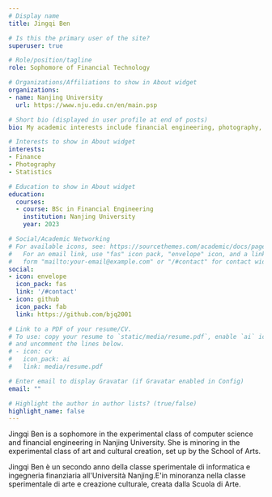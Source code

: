```yaml
---
# Display name
title: Jingqi Ben

# Is this the primary user of the site?
superuser: true

# Role/position/tagline
role: Sophomore of Financial Technology

# Organizations/Affiliations to show in About widget
organizations:
- name: Nanjing University
  url: https://www.nju.edu.cn/en/main.psp

# Short bio (displayed in user profile at end of posts)
bio: My academic interests include financial engineering, photography, and art criticism.

# Interests to show in About widget
interests:
- Finance
- Photography
- Statistics

# Education to show in About widget
education:
  courses:
  - course: BSc in Financial Engineering
    institution: Nanjing University
    year: 2023

# Social/Academic Networking
# For available icons, see: https://sourcethemes.com/academic/docs/page-builder/#icons
#   For an email link, use "fas" icon pack, "envelope" icon, and a link in the
#   form "mailto:your-email@example.com" or "/#contact" for contact widget.
social:
- icon: envelope
  icon_pack: fas
  link: '/#contact'
- icon: github
  icon_pack: fab
  link: https://github.com/bjq2001

# Link to a PDF of your resume/CV.
# To use: copy your resume to `static/media/resume.pdf`, enable `ai` icons in `params.toml`, 
# and uncomment the lines below.
# - icon: cv
#   icon_pack: ai
#   link: media/resume.pdf

# Enter email to display Gravatar (if Gravatar enabled in Config)
email: ""

# Highlight the author in author lists? (true/false)
highlight_name: false
---
```


Jingqi Ben is a sophomore in the experimental class of computer science and financial engineering in Nanjing University. She is minoring in the experimental class of art and cultural creation, set up by the School of Arts.

Jingqi Ben è un secondo anno della classe sperimentale di informatica e ingegneria finanziaria all'Università Nanjing.E'in minoranza nella classe sperimentale di arte e creazione culturale, creata dalla Scuola di Arte.
